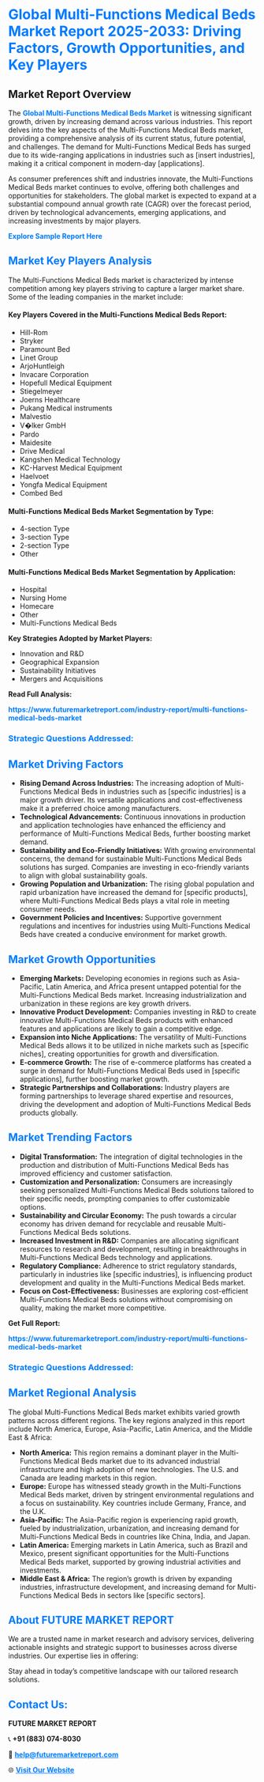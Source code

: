 <h1 style="color: #007BFF;">Global Multi-Functions Medical Beds Market Report 2025-2033: Driving Factors, Growth Opportunities, and Key Players</h1>

<section id="overview">
<h2>Market Report Overview</h2>
<p>The <a href="https://www.futuremarketreport.com/industry-report/multi-functions-medical-beds-market" style="color: #007BFF; text-decoration: none;"><strong>Global Multi-Functions Medical Beds Market</strong></a> is witnessing significant growth, driven by increasing demand across various industries. This report delves into the key aspects of the Multi-Functions Medical Beds market, providing a comprehensive analysis of its current status, future potential, and challenges. The demand for Multi-Functions Medical Beds has surged due to its wide-ranging applications in industries such as [insert industries], making it a critical component in modern-day [applications].</p>
<p>As consumer preferences shift and industries innovate, the Multi-Functions Medical Beds market continues to evolve, offering both challenges and opportunities for stakeholders. The global market is expected to expand at a substantial compound annual growth rate (CAGR) over the forecast period, driven by technological advancements, emerging applications, and increasing investments by major players.</p>
</section>

<section id="overview">
<p><a href="https://www.futuremarketreport.com/request-sample/reportId=127005" style="color: #007BFF; text-decoration: none;"><strong>Explore Sample Report Here</strong></a></p>
</section>

<section id="key-players">
<h2 style="color: #007BFF;">Market Key Players Analysis</h2>
<p>The Multi-Functions Medical Beds market is characterized by intense competition among key players striving to capture a larger market share. Some of the leading companies in the market include:</p>
<h4>Key Players Covered in the Multi-Functions Medical Beds Report:</h4>
<ul><li>Hill-Rom</li><li>Stryker</li><li>Paramount Bed</li><li>Linet Group</li><li>ArjoHuntleigh</li><li>Invacare Corporation</li><li>Hopefull Medical Equipment</li><li>Stiegelmeyer</li><li>Joerns Healthcare</li><li>Pukang Medical instruments</li><li>Malvestio</li><li>V�lker GmbH</li><li>Pardo</li><li>Maidesite</li><li>Drive Medical</li><li>Kangshen Medical Technology</li><li>KC-Harvest Medical Equipment</li><li>Haelvoet</li><li>Yongfa Medical Equipment</li><li>Combed Bed</li></ul>
<h4>Multi-Functions Medical Beds Market Segmentation by Type:</h4>
<ul><li>4-section Type</li><li>3-section Type</li><li>2-section Type</li><li>Other</li></ul>

<h4>Multi-Functions Medical Beds Market Segmentation by Application:</h4>
<ul><li>Hospital</li><li>Nursing Home</li><li>Homecare</li><li>Other</li><li>Multi-Functions Medical Beds</li></ul>
<p><strong>Key Strategies Adopted by Market Players:</strong></p>
<ul>
<li>Innovation and R&D</li>
<li>Geographical Expansion</li>
<li>Sustainability Initiatives</li>
<li>Mergers and Acquisitions</li>
</ul>
</section>

<section>
<p><strong>Read Full Analysis: </strong></p><a href="https://www.futuremarketreport.com/industry-report/multi-functions-medical-beds-market" style="color: #007BFF; text-decoration: none;"><strong>https://www.futuremarketreport.com/industry-report/multi-functions-medical-beds-market</strong></a>
<h3 style="color: #007BFF;">Strategic Questions Addressed:</h3>
</section>

<section id="driving-factors">
<h2 style="color: #007BFF;">Market Driving Factors</h2>
<ul>
<li><strong>Rising Demand Across Industries:</strong> The increasing adoption of Multi-Functions Medical Beds in industries such as [specific industries] is a major growth driver. Its versatile applications and cost-effectiveness make it a preferred choice among manufacturers.</li>
<li><strong>Technological Advancements:</strong> Continuous innovations in production and application technologies have enhanced the efficiency and performance of Multi-Functions Medical Beds, further boosting market demand.</li>
<li><strong>Sustainability and Eco-Friendly Initiatives:</strong> With growing environmental concerns, the demand for sustainable Multi-Functions Medical Beds solutions has surged. Companies are investing in eco-friendly variants to align with global sustainability goals.</li>
<li><strong>Growing Population and Urbanization:</strong> The rising global population and rapid urbanization have increased the demand for [specific products], where Multi-Functions Medical Beds plays a vital role in meeting consumer needs.</li>
<li><strong>Government Policies and Incentives:</strong> Supportive government regulations and incentives for industries using Multi-Functions Medical Beds have created a conducive environment for market growth.</li>
</ul>
</section>

<section id="growth-opportunities">
<h2 style="color: #007BFF;">Market Growth Opportunities</h2>
<ul>
<li><strong>Emerging Markets:</strong> Developing economies in regions such as Asia-Pacific, Latin America, and Africa present untapped potential for the Multi-Functions Medical Beds market. Increasing industrialization and urbanization in these regions are key growth drivers.</li>
<li><strong>Innovative Product Development:</strong> Companies investing in R&D to create innovative Multi-Functions Medical Beds products with enhanced features and applications are likely to gain a competitive edge.</li>
<li><strong>Expansion into Niche Applications:</strong> The versatility of Multi-Functions Medical Beds allows it to be utilized in niche markets such as [specific niches], creating opportunities for growth and diversification.</li>
<li><strong>E-commerce Growth:</strong> The rise of e-commerce platforms has created a surge in demand for Multi-Functions Medical Beds used in [specific applications], further boosting market growth.</li>
<li><strong>Strategic Partnerships and Collaborations:</strong> Industry players are forming partnerships to leverage shared expertise and resources, driving the development and adoption of Multi-Functions Medical Beds products globally.</li>
</ul>
</section>

<section id="trending-factors">
<h2 style="color: #007BFF;">Market Trending Factors</h2>
<ul>
<li><strong>Digital Transformation:</strong> The integration of digital technologies in the production and distribution of Multi-Functions Medical Beds has improved efficiency and customer satisfaction.</li>
<li><strong>Customization and Personalization:</strong> Consumers are increasingly seeking personalized Multi-Functions Medical Beds solutions tailored to their specific needs, prompting companies to offer customizable options.</li>
<li><strong>Sustainability and Circular Economy:</strong> The push towards a circular economy has driven demand for recyclable and reusable Multi-Functions Medical Beds solutions.</li>
<li><strong>Increased Investment in R&D:</strong> Companies are allocating significant resources to research and development, resulting in breakthroughs in Multi-Functions Medical Beds technology and applications.</li>
<li><strong>Regulatory Compliance:</strong> Adherence to strict regulatory standards, particularly in industries like [specific industries], is influencing product development and quality in the Multi-Functions Medical Beds market.</li>
<li><strong>Focus on Cost-Effectiveness:</strong> Businesses are exploring cost-efficient Multi-Functions Medical Beds solutions without compromising on quality, making the market more competitive.</li>
</ul>
</section>

<section>
<p><strong>Get Full Report: </strong></p><a href="https://www.futuremarketreport.com/industry-report/multi-functions-medical-beds-market" style="color: #007BFF; text-decoration: none;"><strong>https://www.futuremarketreport.com/industry-report/multi-functions-medical-beds-market</strong></a>
<h3 style="color: #007BFF;">Strategic Questions Addressed:</h3>
</section>


<section id="regional-analysis">
<h2 style="color: #007BFF;">Market Regional Analysis</h2>
<p>The global Multi-Functions Medical Beds market exhibits varied growth patterns across different regions. The key regions analyzed in this report include North America, Europe, Asia-Pacific, Latin America, and the Middle East & Africa:</p>
<ul>
<li><strong>North America:</strong> This region remains a dominant player in the Multi-Functions Medical Beds market due to its advanced industrial infrastructure and high adoption of new technologies. The U.S. and Canada are leading markets in this region.</li>
<li><strong>Europe:</strong> Europe has witnessed steady growth in the Multi-Functions Medical Beds market, driven by stringent environmental regulations and a focus on sustainability. Key countries include Germany, France, and the U.K.</li>
<li><strong>Asia-Pacific:</strong> The Asia-Pacific region is experiencing rapid growth, fueled by industrialization, urbanization, and increasing demand for Multi-Functions Medical Beds in countries like China, India, and Japan.</li>
<li><strong>Latin America:</strong> Emerging markets in Latin America, such as Brazil and Mexico, present significant opportunities for the Multi-Functions Medical Beds market, supported by growing industrial activities and investments.</li>
<li><strong>Middle East & Africa:</strong> The region’s growth is driven by expanding industries, infrastructure development, and increasing demand for Multi-Functions Medical Beds in sectors like [specific sectors].</li>
</ul>
</section>

<footer>
<h2 style="color: #007BFF;">About FUTURE MARKET REPORT</h2>
<p>We are a trusted name in market research and advisory services, delivering actionable insights and strategic support to businesses across diverse industries. Our expertise lies in offering:</p>

<p>Stay ahead in today’s competitive landscape with our tailored research solutions.</p>

<h2 style="color: #007BFF;">Contact Us:</h2>
<p><strong>FUTURE MARKET REPORT</strong></p>
<p>📞 <strong>+91 (883) 074-8030</strong></p>
<p>📧 <strong><a href="mailto:help@futuremarketreport.com" style="color: #007BFF;">help@futuremarketreport.com</a></strong></p>
<p>🌐 <strong><a href="https://www.futuremarketreport.com/" style="color: #007BFF;">Visit Our Website</a></strong></p>
</footer>
